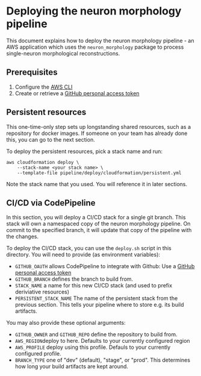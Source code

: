 Deploying the neuron morphology pipeline
========================================

This document explains how to deploy the neuron morphology pipeline - an AWS application which uses the `neuron_morphology` package to process single-neuron morphological reconstructions.

## Prerequisites

1. Configure the [AWS CLI](https://aws.amazon.com/cli/)
1. Create or retrieve a [GitHub personal access token](https://help.github.com/en/github/authenticating-to-github/creating-a-personal-access-token-for-the-command-line)

## Persistent resources

This one-time-only step sets up longstanding shared resources, such as a repository for docker images. If someone on your team has already done this, you can go to the next section.

To deploy the persistent resources, pick a stack name and run:
```
aws cloudformation deploy \
    --stack-name <your stack name> \
    --template-file pipeline/deploy/cloudformation/persistent.yml
```

Note the stack name that you used. You will reference it in later sections.

## CI/CD via CodePipeline

In this section, you will deploy a CI/CD stack for a single git branch. This stack will own a namespaced copy of the neuron morphology pipeline. On commit to the specified branch, it will update that copy of the pipeline with the changes.

To deploy the CI/CD stack, you can use the `deploy.sh` script in this directory. You will need to provide (as environment variables):
* `GITHUB_OAUTH` allows CodePipeline to integrate with Github: Use a [GitHub personal access token](https://help.github.com/en/github/authenticating-to-github/creating-a-personal-access-token-for-the-command-line)
* `GITHUB_BRANCH` defines the branch to build from.
* `STACK_NAME` a name for this new CI/CD stack (and used to prefix deriviative resources)
* `PERSISTENT_STACK_NAME` The name of the persistent stack from the previous section. This tells your pipeline where to store e.g. its build artifacts.

You may also provide these optional arguments:
* `GITHUB_OWNER` and `GITHUB_REPO` define the repository to build from.
* `AWS_REGION`deploy to here. Defaults to your currently configured region
* `AWS_PROFILE` deploy using this profile. Defauls to your currently configured profile.
* `BRANCH_TYPE` one of "dev" (default), "stage", or "prod". This determines how long your build artifacts are kept around.
